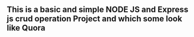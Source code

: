 ## This is a basic and simple NODE JS and Express js crud operation Project and which some look like Quora 
